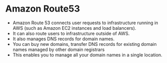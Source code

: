 # Amazon Route53

- Amazon Route 53 connects user requests to infrastructure running in AWS (such as Amazon EC2 instances and load balancers).
- It can also route users to infrastructure outside of AWS.
- It also manages DNS records for domain names.
- You can buy new domains, transfer DNS records for existing domain names managed by other domain registrars
- This enables you to manage all your domain names in a single location.